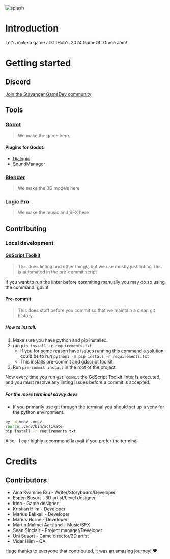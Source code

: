 
![splash](https://github.com/user-attachments/assets/58d1ee2c-69ce-4a08-8722-0255f3951e03)

# Introduction
Let's make a game at GitHub's 2024 GameOff Game Jam!

# Getting started

## Discord
[Join the Stavanger GameDev community](https://discord.gg/zPCWAevqen)

## Tools

### [Godot](https://godotengine.org/download/archive/4.3-stable/)
> We make the game here.

#### Plugins for Godot: 
- [Dialogic](https://github.com/dialogic-godot/dialogic)
- [SoundManager](https://gitlab.com/Xecestel/sound-manager)

### [Blender](https://www.blender.org/)
> We make the 3D models here

### [Logic Pro](https://www.apple.com/logic-pro/)
> We make the music and SFX here


## Contributing

### Local development
#### [GdScript Toolkit](https://github.com/Scony/godot-gdscript-toolkit)
> This does linting and other things, but we use mostly just linting
> This is automated in the pre-commit script

If you want to run the linter before commiting manually you may do so using the command `gdlint

#### [Pre-commit](https://pre-commit.com/)
> This does stuff before you commit so that we maintain a clean git history.

##### How to install:
1. Make sure you have python and pip installed.
2. run  `pip install -r requirements.txt`
    -  If you for some reason have issues running this command a solution could be to run `python3 -m pip install -r requirements.txt`
    - This installs pre-commit and gdscript toolkit
3. Run `pre-commit install` in the root of the project.

Now every time you run `git commit` the GdScript Toolkit linter is executed, and you must resolve any linting issues before a commit is accepted. 

##### For the more terminal savvy devs
- If you primarily use git through the terminal you should set up a venv for the python environment.

```bash
py -m venv .venv
source .venv/bin/activate
pip install -r requirements.txt
```

Also - I can highly recommend lazygit if you prefer the terminal.


# Credits

## Contributors

- Aina Kvamme Bru - Writer/Storyboard/Developer
- Espen Susort - 3D artist/Level designer
- Irina - Game designer
- Kristian Hiim - Developer
- Marius Bakkeli - Developer
- Marius Horne - Developer
- Martin Malmei Aarsland - Music/SFX
- Sean Sinclair - Project manager/Developer
- Uni Susort - Game director/3D artist
- Vidar Hiim - QA

Huge thanks to everyone that contributed, it was an amazing journey! ❤️
